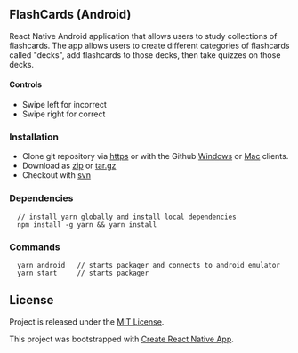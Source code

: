 [get-zip]: https://github.com/jdbence/React-Nanodegree-Flashcards/archive/master.zip
[get-tgz]: https://github.com/jdbence/React-Nanodegree-Flashcards/archive/master.tar.gz
[clone-http]: https://github.com/jdbence/React-Nanodegree-Flashcards.git
[clone-svn]: https://github.com/jdbence/React-Nanodegree-Flashcards
[clone-ghwin]: github-windows://openRepo/https://github.com/jdbence/React-Nanodegree-Flashcards
[clone-ghmac]: github-mac://openRepo/https://github.com/jdbence/React-Nanodegree-Flashcards

## FlashCards (Android)
React Native Android application that allows users to study collections of flashcards. The app allows users to create different categories of flashcards called "decks", add flashcards to those decks, then take quizzes on those decks.

#### Controls
* Swipe left for incorrect
* Swipe right for correct

### Installation

* Clone git repository via [https][clone-http] or with the Github [Windows][clone-ghwin] or [Mac][clone-ghmac] clients.
* Download as [zip][get-zip] or [tar.gz][get-tgz]
* Checkout with [svn][clone-svn]

### Dependencies
```JS
  // install yarn globally and install local dependencies
  npm install -g yarn && yarn install
```

### Commands
```JS
  yarn android   // starts packager and connects to android emulator
  yarn start     // starts packager
```

## License

Project is released under the [MIT License](http://opensource.org/licenses/MIT).

This project was bootstrapped with [Create React Native App](https://github.com/react-community/create-react-native-app).
